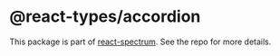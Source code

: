# @react-types/accordion

This package is part of [react-spectrum](https://gitlab.com/watheia/spectrum). See the repo for more details.
